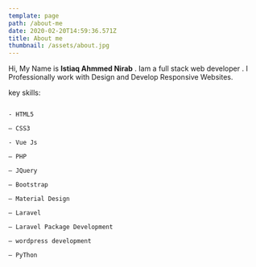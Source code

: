 ```yaml
---
template: page
path: /about-me
date: 2020-02-20T14:59:36.571Z
title: About me
thumbnail: /assets/about.jpg
---
```


Hi, My Name is **Istiaq Ahmmed Nirab** .
Iam a full stack web developer . I Professionally work with Design and Develop Responsive Websites.

key skills:

```

- HTML5

– CSS3

- Vue Js

– PHP

– JQuery

– Bootstrap

– Material Design

– Laravel

– Laravel Package Development

– wordpress development

– PyThon

```
